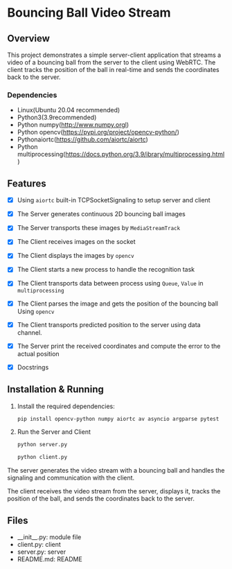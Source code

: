 # Bouncing Ball Video Stream
 
## Overview

This project demonstrates a simple server-client application that streams a video of a bouncing ball from the server to the client using WebRTC. The client tracks the position of the ball in real-time and sends the coordinates back to the server.

### Dependencies
- Linux(Ubuntu 20.04 recommended)
- Python3(3.9recommended)
- Python numpy(http://www.numpy.orgl)
- Python opencv(https://pypi.org/project/opencv-python/)
- Pythonaiortc(https://github.com/aiortc/aiortc)
- Python multiprocessing(https://docs.python.org/3.9/ibrary/multiprocessing.html)


## Features

* [x] Using `aiortc` built-in TCPSocketSignaling to setup server and client

* [x] The Server generates continuous 2D bouncing ball images

* [x] The Server transports these images by `MediaStreamTrack`

* [x] The Client receives images on the socket

* [x] The Client displays the images by `opencv`

* [x] The Client starts a new process to handle the recognition task

* [x] The Client transports data between process using `Queue`, `Value` in `multiprocessing`

* [x] The Client parses the image and gets the position of the bouncing ball Using `opencv`

* [x] The Client transports predicted position to the server using data channel.

* [x] The Server print the received coordinates and compute the error to the actual position

* [x] Docstrings


## Installation & Running

1. Install the required dependencies:
   ```bash
   pip install opencv-python numpy aiortc av asyncio argparse pytest
   ```

2. Run the Server and Client
   ```bash
   python server.py

   python client.py
   ```

The server generates the video stream with a bouncing ball and handles the signaling and communication with the client.

The client receives the video stream from the server, displays it, tracks the position of the ball, and sends the coordinates back to the server.

## Files
- \_\_init\_\_.py: module file
- client.py: client
- server.py: server
- README.md: README
